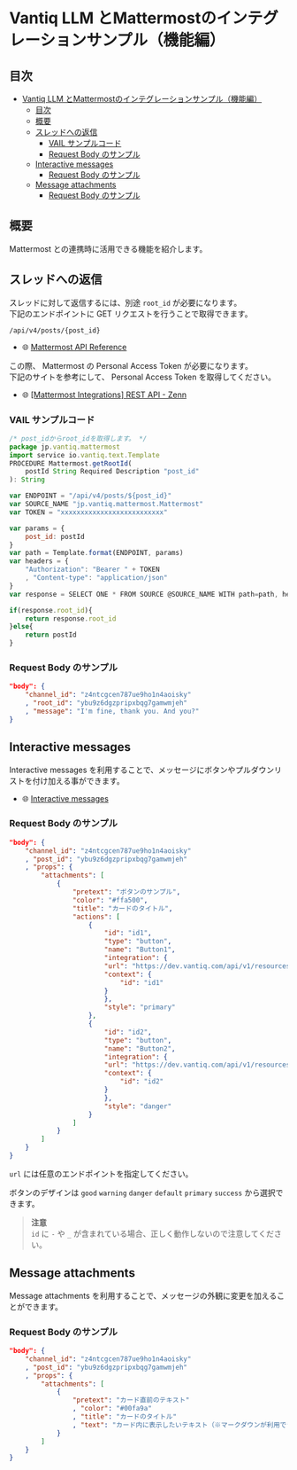 # Vantiq LLM とMattermostのインテグレーションサンプル（機能編）

## 目次

- [Vantiq LLM とMattermostのインテグレーションサンプル（機能編）](#vantiq-llm-とmattermostのインテグレーションサンプル機能編)
  - [目次](#目次)
  - [概要](#概要)
  - [スレッドへの返信](#スレッドへの返信)
    - [VAIL サンプルコード](#vail-サンプルコード)
    - [Request Body のサンプル](#request-body-のサンプル)
  - [Interactive messages](#interactive-messages)
    - [Request Body のサンプル](#request-body-のサンプル-1)
  - [Message attachments](#message-attachments)
    - [Request Body のサンプル](#request-body-のサンプル-2)

## 概要

Mattermost との連携時に活用できる機能を紹介します。  

## スレッドへの返信

スレッドに対して返信するには、別途 `root_id` が必要になります。  
下記のエンドポイントに GET リクエストを行うことで取得できます。  

```shell
/api/v4/posts/{post_id}
```

- :globe_with_meridians: [Mattermost API Reference](https://api.mattermost.com/#tag/posts/operation/GetPost)

この際、 Mattermost の Personal Access Token が必要になります。  
下記のサイトを参考にして、 Personal Access Token を取得してください。  

- :globe_with_meridians: [[Mattermost Integrations] REST API - Zenn](https://zenn.dev/kaakaa/articles/qiita-20201210-9931449346fca68940ab)

### VAIL サンプルコード

```JavaScript
/* post_idからroot_idを取得します。 */
package jp.vantiq.mattermost
import service io.vantiq.text.Template
PROCEDURE Mattermost.getRootId(
    postId String Required Description "post_id"
): String

var ENDPOINT = "/api/v4/posts/${post_id}"
var SOURCE_NAME "jp.vantiq.mattermost.Mattermost"
var TOKEN = "xxxxxxxxxxxxxxxxxxxxxxxxxx"

var params = {
    post_id: postId
}
var path = Template.format(ENDPOINT, params)
var headers = {
    "Authorization": "Bearer " + TOKEN
    , "Content-type": "application/json"
}
var response = SELECT ONE * FROM SOURCE @SOURCE_NAME WITH path=path, headers=headers

if(response.root_id){
    return response.root_id
}else{
    return postId
}
```

### Request Body のサンプル

```Json
"body": {
    "channel_id": "z4ntcgcen787ue9ho1n4aoisky"
    , "root_id": "ybu9z6dgzpripxbqg7gamwmjeh"
    , "message": "I'm fine, thank you. And you?"
}
```

## Interactive messages

Interactive messages を利用することで、メッセージにボタンやプルダウンリストを付け加える事ができます。  

- :globe_with_meridians: [Interactive messages](https://developers.mattermost.com/integrate/plugins/interactive-messages/)

### Request Body のサンプル

```Json
"body": {
    "channel_id": "z4ntcgcen787ue9ho1n4aoisky"
    , "post_id": "ybu9z6dgzpripxbqg7gamwmjeh"
    , "props": {
        "attachments": [
            {
                "pretext": "ボタンのサンプル",
                "color": "#ffa500",
                "title": "カードのタイトル",
                "actions": [
                    {
                        "id": "id1",
                        "type": "button",
                        "name": "Button1",
                        "integration": {
                        "url": "https://dev.vantiq.com/api/v1/resources/services/jp.vantiq.mattermost.Mattermost/InboundButtonEvent?token=xxxxxx=",
                        "context": {
                            "id": "id1"
                        }
                        },
                        "style": "primary"
                    },
                    {
                        "id": "id2",
                        "type": "button",
                        "name": "Button2",
                        "integration": {
                        "url": "https://dev.vantiq.com/api/v1/resources/services/jp.vantiq.mattermost.Mattermost/InboundButtonEvent?token=xxxxxx",
                        "context": {
                            "id": "id2"
                        }
                        },
                        "style": "danger"
                    }
                ]
            }
        ]
    }
}
```

`url` には任意のエンドポイントを指定してください。  

ボタンのデザインは `good` `warning` `danger` `default` `primary` `success` から選択できます。  

> **注意**  
> `id` に `-` や `_` が含まれている場合、正しく動作しないので注意してください。  

## Message attachments

Message attachments を利用することで、メッセージの外観に変更を加えることができます。  

### Request Body のサンプル

```JSON
"body": {
    "channel_id": "z4ntcgcen787ue9ho1n4aoisky"
    , "post_id": "ybu9z6dgzpripxbqg7gamwmjeh"
    , "props": {
        "attachments": [
            {
                "pretext": "カード直前のテキスト"
                , "color": "#00fa9a"
                , "title": "カードのタイトル"
                , "text": "カード内に表示したいテキスト（※マークダウンが利用できます。またテキストの量が多い場合は自動的に畳まれます。）"
            }
        ]
    }
}
```
